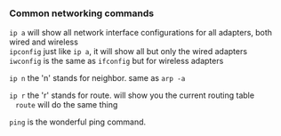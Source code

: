 ### Common networking commands  

`ip a`    will show all network interface configurations for all adapters, both wired and wireless  
`ipconfig`   just like `ip a`, it will show all but only the wired adapters  
`iwconfig`   is the same as `ifconfig` but for wireless adapters  

`ip n`    the 'n' stands for neighbor.  same as `arp -a`  

`ip r`   the 'r' stands for route.  will show you the current routing table  
&ensp;	`route`   will do the same thing  

`ping`    is the wonderful ping command.  